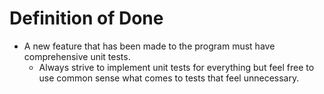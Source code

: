 # Definition of Done

- A new feature that has been made to the program must have comprehensive unit tests.
  - Always strive to implement unit tests for everything but feel free to use common sense what comes to tests that feel unnecessary.
